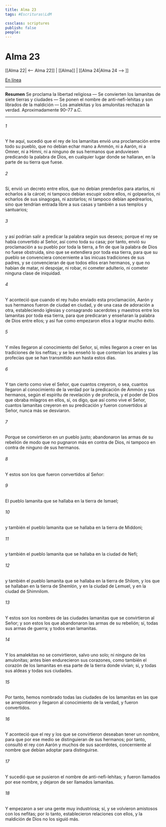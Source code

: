 ```yaml
---
title: Alma 23
tags: #Escrituras\LdM

cssclass: scriptures
publish: false
people:
---
```


# Alma 23
[[Alma 22| <-- Alma 22]] | [[Alma]] | [[Alma 24|Alma 24 --> ]]

[En línea](https://churchofjesuschrist.org/study/scriptures/bofm/alma/23?lang=spa)

---
__Resumen__
Se proclama la libertad religiosa — Se convierten los lamanitas de siete tierras y ciudades — Se ponen el nombre de anti-nefi-lehitas y son librados de la maldición — Los amalekitas y los amulonitas rechazan la verdad. Aproximadamente 90–77 a.C.

---
###### 1 
Y he aquí, sucedió que el rey de los lamanitas envió una proclamación entre todo su pueblo, que no debían echar mano a Ammón, ni a Aarón, ni a Omner, ni a Himni, ni a ninguno de sus hermanos que anduviesen predicando la palabra de Dios, en cualquier lugar donde se hallaran, en la parte de su tierra que fuese.

###### 2 
Sí, envió un decreto entre ellos, que no debían prenderlos para atarlos, ni echarlos a la cárcel; ni tampoco debían escupir sobre ellos, ni golpearlos, ni echarlos de sus sinagogas, ni azotarlos; ni tampoco debían apedrearlos, sino que tendrían entrada libre a sus casas y también a sus templos y santuarios;

###### 3 
y así podrían salir a predicar la palabra según sus deseos; porque el rey se había convertido al Señor, así como toda su casa; por tanto, envió su proclamación a su pueblo por toda la tierra, a fin de que la palabra de Dios no fuese obstruida, sino que se extendiera por toda esa tierra, para que su pueblo se convenciera concerniente a las inicuas tradiciones de sus padres, y se convencieran de que todos ellos eran hermanos, y que no habían de matar, ni despojar, ni robar, ni cometer adulterio, ni cometer ninguna clase de iniquidad.

###### 4 
Y aconteció que cuando el rey hubo enviado esta proclamación, Aarón y sus hermanos fueron de ciudad en ciudad, y de una casa de adoración a otra, estableciendo iglesias y consagrando sacerdotes y maestros entre los lamanitas por toda esa tierra, para que predicaran y enseñaran la palabra de Dios entre ellos; y así fue como empezaron ellos a lograr mucho éxito.

###### 5 
Y miles llegaron al conocimiento del Señor, sí, miles llegaron a creer en las tradiciones de los nefitas; y se les enseñó lo que contenían los anales y las profecías que se han transmitido aun hasta estos días.

###### 6 
Y tan cierto como vive el Señor, que cuantos creyeron, o sea, cuantos llegaron al conocimiento de la verdad por la predicación de Ammón y sus hermanos, según el espíritu de revelación y de profecía, y el poder de Dios que obraba milagros en ellos, sí, os digo, que así como vive el Señor, cuantos lamanitas creyeron en su predicación y fueron convertidos al Señor, nunca más se desviaron.

###### 7 
Porque se convirtieron en un pueblo justo; abandonaron las armas de su rebelión de modo que no pugnaron más en contra de Dios, ni tampoco en contra de ninguno de sus hermanos.

###### 8 
Y estos son los que fueron convertidos al Señor:

###### 9 
El pueblo lamanita que se hallaba en la tierra de Ismael;

###### 10 
y también el pueblo lamanita que se hallaba en la tierra de Middoni;

###### 11 
y también el pueblo lamanita que se hallaba en la ciudad de Nefi;

###### 12 
y también el pueblo lamanita que se hallaba en la tierra de Shilom, y los que se hallaban en la tierra de Shemlón, y en la ciudad de Lemuel, y en la ciudad de Shimnilom.

###### 13 
Y estos son los nombres de las ciudades lamanitas que se convirtieron al Señor; y son estos los que abandonaron las armas de su rebelión; sí, todas sus armas de guerra; y todos eran lamanitas.

###### 14 
Y los amalekitas no se convirtieron, salvo uno solo; ni ninguno de los amulonitas; antes bien endurecieron sus corazones, como también el corazón de los lamanitas en esa parte de la tierra donde vivían; sí, y todas sus aldeas y todas sus ciudades.

###### 15 
Por tanto, hemos nombrado todas las ciudades de los lamanitas en las que se arrepintieron y llegaron al conocimiento de la verdad, y fueron convertidos.

###### 16 
Y aconteció que el rey y los que se convirtieron deseaban tener un nombre, para que por ese medio se distinguieran de sus hermanos; por tanto, consultó el rey con Aarón y muchos de sus sacerdotes, concerniente al nombre que debían adoptar para distinguirse.

###### 17 
Y sucedió que se pusieron el nombre de anti-nefi-lehitas; y fueron llamados por ese nombre, y dejaron de ser llamados lamanitas.

###### 18 
Y empezaron a ser una gente muy industriosa; sí, y se volvieron amistosos con los nefitas; por lo tanto, establecieron relaciones con ellos, y la maldición de Dios no los siguió más.

